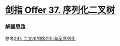 # [剑指 Offer 37. 序列化二叉树](https://leetcode-cn.com/problems/xu-lie-hua-er-cha-shu-lcof/)

### 解题思路
参考[297. 二叉树的序列化与反序列化](https://leetcode-cn.com/problems/serialize-and-deserialize-binary-tree/)
